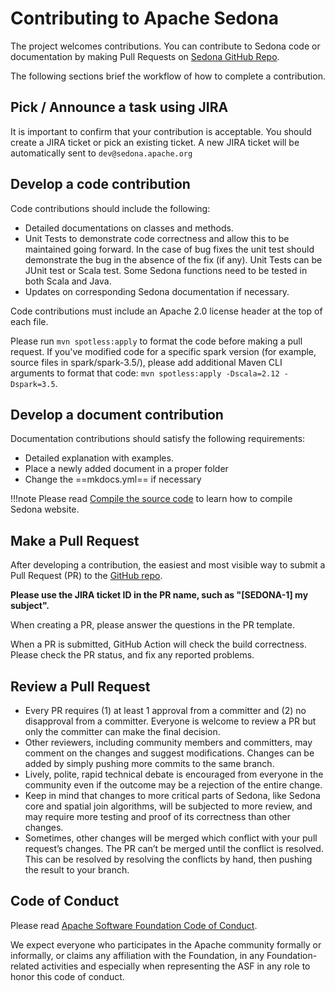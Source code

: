 # Contributing to Apache Sedona

The project welcomes contributions. You can contribute to Sedona code or documentation by making Pull Requests on [Sedona GitHub Repo](https://github.com/apache/sedona).

The following sections brief the workflow of how to complete a contribution.

## Pick / Announce a task using JIRA

It is important to confirm that your contribution is acceptable. You should create a JIRA ticket or pick an existing ticket. A new JIRA ticket will be automatically sent to `dev@sedona.apache.org`

## Develop a code contribution

Code contributions should include the following:

* Detailed documentations on classes and methods.
* Unit Tests to demonstrate code correctness and allow this to be maintained going forward. In the case of bug fixes the unit test should demonstrate the bug in the absence of the fix (if any). Unit Tests can be JUnit test or Scala test. Some Sedona functions need to be tested in both Scala and Java.
* Updates on corresponding Sedona documentation if necessary.

Code contributions must include an Apache 2.0 license header at the top of each file.

Please run `mvn spotless:apply` to format the code before making a pull request. If you've modified code for a specific spark version (for example, source files in spark/spark-3.5/), please add additional Maven CLI arguments to format that code: `mvn spotless:apply -Dscala=2.12 -Dspark=3.5`.

## Develop a document contribution

Documentation contributions should satisfy the following requirements:

* Detailed explanation with examples.
* Place a newly added document in a proper folder
* Change the ==mkdocs.yml== if necessary

!!!note
	Please read [Compile the source code](../setup/compile.md#compile-the-documentation) to learn how to compile Sedona website.

## Make a Pull Request

After developing a contribution, the easiest and most visible way to submit a Pull Request (PR) to the [GitHub repo](https://github.com/apache/sedona).

**Please use the JIRA ticket ID in the PR name, such as "[SEDONA-1] my subject".**

When creating a PR, please answer the questions in the PR template.

When a PR is submitted, GitHub Action will check the build correctness. Please check the PR status, and fix any reported problems.

## Review a Pull Request

* Every PR requires (1) at least 1 approval from a committer and (2) no disapproval from a committer. Everyone is welcome to review a PR but only the committer can make the final decision.
* Other reviewers, including community members and committers, may comment on the changes and suggest modifications. Changes can be added by simply pushing more commits to the same branch.
* Lively, polite, rapid technical debate is encouraged from everyone in the community even if the outcome may be a rejection of the entire change.
* Keep in mind that changes to more critical parts of Sedona, like Sedona core and spatial join algorithms, will be subjected to more review, and may require more testing and proof of its correctness than other changes.
* Sometimes, other changes will be merged which conflict with your pull request’s changes. The PR can’t be merged until the conflict is resolved. This can be resolved by resolving the conflicts by hand, then pushing the result to your branch.

## Code of Conduct

Please read [Apache Software Foundation Code of Conduct](https://www.apache.org/foundation/policies/conduct.html).

We expect everyone who participates in the Apache community formally or informally, or claims any affiliation with the Foundation, in any Foundation-related activities and especially when representing the ASF in any role to honor this code of conduct.
